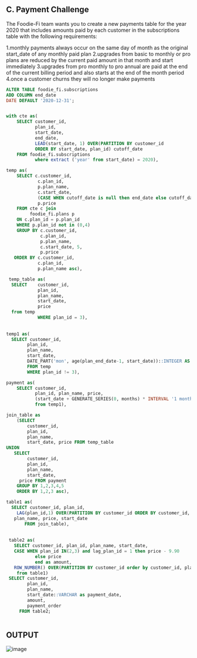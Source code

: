 ## C. Payment Challenge
The Foodie-Fi team wants you to create a new payments table for the year 2020 that includes amounts paid by each customer in the subscriptions table with the following requirements:

1.monthly payments always occur on the same day of month as the original start_date of any monthly paid plan
2.upgrades from basic to monthly or pro plans are reduced by the current paid amount in that month and start immediately
3.upgrades from pro monthly to pro annual are paid at the end of the current billing period and also starts at the end of the month period
4.once a customer churns they will no longer make payments

```sql
ALTER TABLE foodie_fi.subscriptions 
ADD COLUMN end_date 
DATE DEFAULT '2020-12-31';


with cte as(
  	SELECT customer_id, 
  		   plan_id,
           start_date, 
           end_date,
           LEAD(start_date, 1) OVER(PARTITION BY customer_id 
           ORDER BY start_date, plan_id) cutoff_date
    FROM foodie_fi.subscriptions
           where extract ('year' from start_date) = 2020),

temp as(
  	SELECT c.customer_id, 
  			c.plan_id, 
  			p.plan_name, 
  			c.start_date,
			(CASE WHEN cutoff_date is null then end_date else cutoff_date end) as plan_end_date, 
  			p.price
	FROM cte c join 
  		 foodie_fi.plans p
	ON c.plan_id = p.plan_id 
	WHERE p.plan_id not in (0,4)
	GROUP BY c.customer_id,
  			 c.plan_id,
             p.plan_name,
             c.start_date, 5, 
             p.price
   ORDER BY c.customer_id,
            c.plan_id,
            p.plan_name asc),

 temp_table as( 
  SELECT    customer_id, 
  			plan_id, 
  			plan_name, 
  			start_date, 
  			price
  from temp
            WHERE plan_id = 3),
              
 
temp1 as(
  SELECT customer_id, 
  		plan_id, 
        plan_name, 
        start_date, 
        DATE_PART('mon', age(plan_end_date-1, start_date))::INTEGER AS months, price
        FROM temp
        WHERE plan_id != 3),

payment as(
  	SELECT customer_id, 
           plan_id, plan_name, price,
           (start_date + GENERATE_SERIES(0, months) * INTERVAL '1 month')::DATE start_date
           from temp1),

join_table as
	(SELECT 
     	customer_id, 
     	plan_id, 
     	plan_name, 
     	start_date, price FROM temp_table
UNION
   SELECT 
     	customer_id, 
     	plan_id, 
     	plan_name, 
     	start_date, 
     price FROM payment
	GROUP BY 1,2,3,4,5
	ORDER BY 1,2,3 asc),

table1 as(
  SELECT customer_id, plan_id, 
	LAG(plan_id,1) OVER(PARTITION BY customer_id ORDER BY customer_id, plan_id) lag_plan_id , 
   plan_name, price, start_date
       FROM join_table),
     
    
 table2 as(
   SELECT customer_id, plan_id, plan_name, start_date,
   CASE WHEN plan_id IN(2,3) and lag_plan_id = 1 then price - 9.90
           else price 
           end as amount, 
   ROW_NUMBER() OVER(PARTITION BY customer_id order by customer_id, plan_id,start_date asc) as payment_order
    from table1)
 SELECT customer_id, 
 		plan_id, 
        plan_name, 
        start_date::VARCHAR as payment_date, 
        amount, 
        payment_order 
     FROM table2;
   
```
## OUTPUT
![image](https://github.com/VidyaSurendra8235/6-Week-SQL-Challenge/assets/107226432/77c75549-6fad-4e50-846b-e91489911635)
